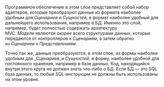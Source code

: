   
Программное обеспечение в этом слое представляет собой набор адаптеров, которые преобразуют данные из формата наиболее удобным для _Сценариев_ и _Сущностей_, в формат наиболее удобный для дальнейшего использования, например в БД. Именно это слой, например, будет полностью содержать архитектуру MVC. _Модели_ являются скорее всего структурами данных, которые передаются от контроллеров к _Сценариям_, а затем обратно из _Сценариев_ к _Представлениям_.  
  
Точно так же, данные преобразуются, в этом слое, из формы наиболее удобным для _Сценариев_и _Сущностей_, в форму, наиболее удобной для постоянного хранения, например в базе данных. Код, находящийся внутри этого круга не должен знать что-либо о БД. Если БД — это SQL база данных, то любые SQL-инструкции не должны быть использованы на этом уровне.